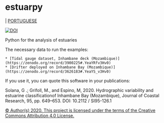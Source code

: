 # estuarpy
| [PORTUGUESE](./README-pt-BR.md)



[![DOI](https://zenodo.org/badge/261400719.svg)](https://zenodo.org/badge/latestdoi/261400719)



Python for the analysis of estuaries

The necessary data to run the examples:
     
	* [Tidal gauge dataset, Inhambane deck (Mozambique)](https://zenodo.org/record/3900225#.YeaYRfv3Hv0)
	* [Drifter deployed on Inhambane Bay (Mozambique)](https://zenodo.org/record/3626183#.YeaYS_v3Hv0)
			
If you use it, you can quote this software in your publications:

Solana, G .; Grifoll, M., and Espino, M, 2020. Hydrographic variability and
estuarine classificationof Inhambane Bay (Mozambique), Journal of Coastal
Research, 95, pp. 649–653. DOI: 10.2112 / SI95-126.1


[© Author(s) 2020. This project is licensed under the terms of the Creative Commons Attribution 4.0 License.](./LICENSE.md) 

